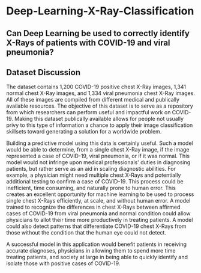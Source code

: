 # Deep-Learning-X-Ray-Classification

## **Can Deep Learning be used to correctly identify X-Rays of patients with COVID-19 and viral pneumonia?**

## **Dataset Discussion**
The dataset contains 1,200 COVID-19 positive chest X-Ray images, 1,341 normal chest X-Ray images, and 1,334 viral pneumonia chest X-Ray images. All of these images are compiled from different medical and publically available resources. The objective of this dataset is to serve as a repository from which researchers can perform useful and impactful work on COVID-19. Making this dataset publically available allows for people not usually privy to this type of information a chance to apply their image classification skillsets toward generating a solution for a worldwide problem.

Building a predictive model using this data is certainly useful. Such a model would be able to determine, from a single chest X-Ray image, if the image represented a case of COVID-19, viral pneumonia, or if it was normal. This model would not infringe upon medical professionals' duties in diagnosing patients, but rather serve as an aid in scaling diagnostic abilities. For example, a physician might need multiple chest X-Rays and potentially additional testing to confirm a case of COVID-19. This process could be inefficient, time consuming, and naturally prone to human error. This creates an excellent opportunity for machine learning to be used to process single chest X-Rays efficiently, at scale, and without human error. A model trained to recognize the differences in chest X-Rays between affirmed cases of COVID-19 from viral pneumonia and normal condition could allow physicians to allot their time more productively in treating patients. A model could also detect patterns that differentiate COVID-19 chest X-Rays from those without the condition that the human eye could not detect.

A successful model in this application would benefit patients in receiving accurate diagnoses, physicians in allowing them to spend more time treating patients, and society at large in being able to quickly identify and isolate those with positive cases of COVID-19.
